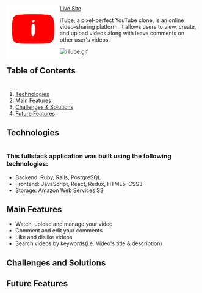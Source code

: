 
<div>
  <img align="left" width="140" src="app/assets/images/icon.png" />
  <a align="right"href="https://i-tube.herokuapp.com/#/">Live Site</a>
  <p>iTube, a pixel-perfect YouTube clone, is an online video-sharing platform. It allows users to view, create, and upload videos along with leave comments on other user's videos.</p>
</div>



![iTube.gif](./app/assets/images/itube-giphy.gif)

## Table of Contents
#
1. [Technologies](#technologies)
2. [Main Features](#main-features)
3. [Challenges & Solutions](#challenges-and-solutions)
4. [Future Features](#future-features)


## Technologies 
#

### This fullstack application was built using the following technologies:

* Backend: Ruby, Rails, PostgreSQL
* Frontend: JavaScript, React, Redux, HTML5, CSS3
* Storage: Amazon Web Services S3

## Main Features
  * Watch, upload and manage your video
  * Comment and edit your comments
  * Like and dislike videos
  * Search videos by keywords(i.e. Video's title & description)

## Challenges and Solutions 



## Future Features

